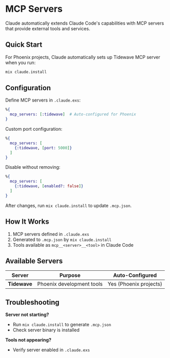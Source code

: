 # MCP Servers

Claude automatically extends Claude Code's capabilities with MCP servers that provide external tools and services.

## Quick Start

For Phoenix projects, Claude automatically sets up Tidewave MCP server when you run:

```bash
mix claude.install
```

## Configuration

Define MCP servers in `.claude.exs`:

```elixir
%{
  mcp_servers: [:tidewave]  # Auto-configured for Phoenix
}
```

Custom port configuration:

```elixir
%{
  mcp_servers: [
    {:tidewave, [port: 5000]}
  ]
}
```

Disable without removing:

```elixir
%{
  mcp_servers: [
    {:tidewave, [enabled?: false]}
  ]
}
```

After changes, run `mix claude.install` to update `.mcp.json`.

## How It Works

1. MCP servers defined in `.claude.exs`
2. Generated to `.mcp.json` by `mix claude.install`  
3. Tools available as `mcp__<server>__<tool>` in Claude Code

## Available Servers

| Server | Purpose | Auto-Configured |
|--------|---------|----------------|
| **Tidewave** | Phoenix development tools | Yes (Phoenix projects) |

## Troubleshooting

**Server not starting?**
- Run `mix claude.install` to generate `.mcp.json`
- Check server binary is installed

**Tools not appearing?**
- Verify server enabled in `.claude.exs`

